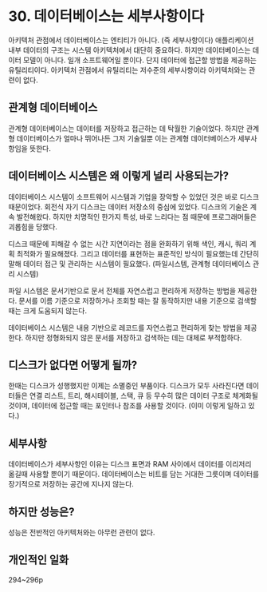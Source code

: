 # 30. 데이터베이스는 세부사항이다
아키텍처 관점에서 데이터베이스는 엔티티가 아니다. (즉 세부사항이다) 애플리케이션 내부 데이터의 구조는 시스템 아키텍처에서 대단히 중요하다. 하지만 데이터베이스는 데이터 모델이 아니다. 일개 소프트웨어일 뿐이다. 단지 데이터에 접근할 방법을 제공하는 유틸리티이다. 아키텍처 관점에서 유틸리티는 저수준의 세부사항이라 아키텍처와는 관련이 없다.

## 관계형 데이터베이스
관계형 데이터베이스는 데이터를 저장하고 접근하는 데 탁월한 기술이었다. 하지만 관계형 데이터베이스가 얼마나 뛰어나든 그저 기술일뿐 이는 관계형 데이터베이스가 세부사항임을 뜻한다.

## 데이터베이스 시스템은 왜 이렇게 널리 사용되는가?
데이터베이스 시스템이 소프트웨어 시스템과 기업을 장악할 수 있었던 것은 바로 디스크 때문이었다. 회전식 자기 디스크는 데이터 저장소의 중심에 있었다. 디스크의 기술은 계속 발전해왔다. 하지만 치명적인 한가지 특성, 바로 느리다는 점 때문에 프로그래머들은 괴롭힘을 당했다.

디스크 때문에 피해갈 수 없는 시간 지연이라는 점을 완화하기 위해 색인, 캐시, 쿼리 계획 최적화가 필요해졌다. 그리고 데이터를 표현하는 표준적인 방식이 필요했는데 간단히 말해 데이터 접근 및 관리하는 시스템이 필요했다. (파일시스템, 관계형 데이터베이스 관리 시스템)

파일 시스템은 문서기반으로 문서 전체를 자연스럽고 편리하게 저장하는 방법을 제공한다. 문서를 이름 기준으로 저장하거나 조회할 때는 잘 동작하지만 내용 기준으로 검색할때는 크게 도움되지 않는다.

데이터베이스 시스템은 내용 기반으로 레코드를 자연스럽고 편리하게 찾는 방법을 제공한다. 하지만 정형화되지 않은 문서를 저장하고 검색하는 데는 대체로 부적합하다.

## 디스크가 없다면 어떻게 될까?
한때는 디스크가 성행했지만 이제는 소멸중인 부품이다. 디스크가 모두 사라진다면 데이터들은 연결 리스트, 트리, 해시테이블, 스택, 큐 등 무수히 많은 데이터 구조로 체계화될 것이며, 데이터에 접근할 때는 포인터나 참조를 사용할 것이다. (이미 이렇게 일하고 있다.)

## 세부사항
데이터베이스가 세부사항인 이유는 디스크 표면과 RAM 사이에서 데이터를 이리저리 옮길때 사용할 뿐이기 때문이다. 데이터베이스는 비트를 담는 거대한 그릇이며 데이터를 장기적으로 저장하는 공간에 지나지 않는다.

## 하지만 성능은?
성능은 전반적인 아키텍처와는 아무런 관련이 없다.

## 개인적인 일화
294~296p
